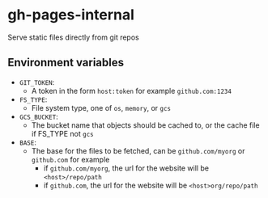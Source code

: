 # gh-pages-internal
Serve static files directly from git repos

## Environment variables

- `GIT_TOKEN`:
    - A token in the form `host:token` for example `github.com:1234`
- `FS_TYPE`:
    - File system type, one of `os`, `memory`, or `gcs`
- `GCS_BUCKET`:
    - The bucket name that objects should be cached to, or the cache file if FS_TYPE not `gcs`
- `BASE`:
    - The base for the files to be fetched, can be `github.com/myorg` or `github.com` for example
        - if  `github.com/myorg`, the url for the website will be `<host>/repo/path` 
        - if `github.com`, the url for the website will be `<host>org/repo/path`